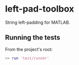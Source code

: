 # left-pad-toolbox

String left-padding for MATLAB.

## Running the tests

From the project's root:

```matlab
>> run 'test/runner'
```
